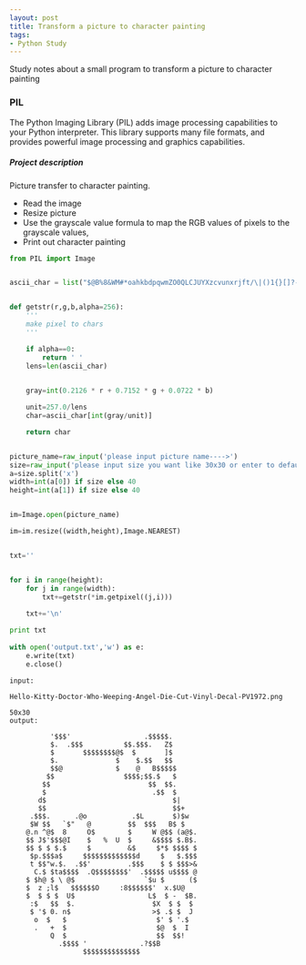 ```yaml
---
layout: post
title: Transform a picture to character painting
tags: 
- Python Study
---
```

Study notes about a small program to transform a picture to character painting

### PIL
The Python Imaging Library (PIL) adds image processing capabilities to your Python interpreter. This library supports many file formats, and provides powerful image processing and graphics capabilities.

##### Project description

Picture transfer  to  character painting.
 
* Read the image
* Resize picture
* Use the grayscale value formula to map the RGB values of pixels to the grayscale values,
* Print out character painting

```python
from PIL import Image


ascii_char = list("$@B%8&WM#*oahkbdpqwmZO0QLCJUYXzcvunxrjft/\|()1{}[]?-_+~<>i!lI;:,\"^`'. ")


def getstr(r,g,b,alpha=256):
    ''' 
    make pixel to chars
    '''

    if alpha==0: 
        return ' '
    lens=len(ascii_char)

   
    gray=int(0.2126 * r + 0.7152 * g + 0.0722 * b)

    unit=257.0/lens
    char=ascii_char[int(gray/unit)]

    return char


picture_name=raw_input('please input picture name---->')
size=raw_input('please input size you want like 30x30 or enter to default---->')
a=size.split('x')
width=int(a[0]) if size else 40
height=int(a[1]) if size else 40


im=Image.open(picture_name)

im=im.resize((width,height),Image.NEAREST)


txt=''


for i in range(height):
    for j in range(width):
        txt+=getstr(*im.getpixel((j,i)))
       
    txt+='\n'

print txt
    
with open('output.txt','w') as e:
    e.write(txt)
    e.close()
```
```
input:

Hello-Kitty-Doctor-Who-Weeping-Angel-Die-Cut-Vinyl-Decal-PV1972.png

50x30 
output:

          '$$$'                  .$$$$$.
          $.  .$$$          $$.$$$.   Z$
          $       $$$$$$$$@$  $       ]$
          $.              $    $.$$   $$
          $$@             $    @   B$$$$$
         $$                 $$$$;$$.$   $
        $$                        $$  $$.
        $                          .$$  $
       d$                               $|
       $$                               $$+
     .$$$.      .@o           .$L       $)$w
     $W $$   `$"   @         $$  $$$   B$ $
    @.n ^@$  8     O$        $     W @$$ (a@$.
    $$ J$'$$$@I    $   %  U  $     &$$$$ $.B$.
    $$ $ $ $.$     $         &$     $*$ $$$$ $
     $p.$$$a$     $$$$$$$$$$$$$d     $   $.$$$
     t $$"w.$.  .$$'         .$$$    $ $ $$$>&
      C.$ $ta$$$$  .Q$$$$$$$$'  .$$$$$ u$$$$ @
    $ $h@ $ \ @$                 `$u $      ($
    $  z ;l$   $$$$$$O     :8$$$$$$'  x.$U@
    $  $ $ $  U$                  L$  $ -  $B.
     :$   $$  $.                   $X  $ $  $
     $ '$ 0. n$                    >$ .$ $  J
      o  $   $                      $' $ '.$
      .   +  $                      $@  $  I
          Q  $                      $$  $$!
            .$$$$ '             .?$$B
                  $$$$$$$$$$$$$$
                  
```
  